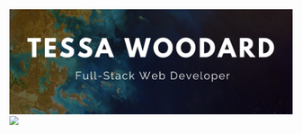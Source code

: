 <img src="https://github.com/tessa-woodard/tessa-woodard/blob/main/cover-photo.png?raw=true" />

<img src="https://github.com/tessa-woodard/tessa-woodard/blob/main/urban-roots.png?raw=true" href="/https://urban-roots.netlify.app/" />
